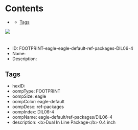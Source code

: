 



Contents
========

* [](#)
	* [Tags](#tags)
  
![][im]
# 

- ID: FOOTPRINT-eagle-eagle-default-ref-packages-DIL06-4
- Name: 
- Description: 

## Tags

- hexID: 
- oompType: FOOTPRINT
- oompSize: eagle
- oompColor: eagle-default
- oompDesc: ref-packages
- oompIndex: DIL06-4
- oompName: eagle-default/ref-packages/DIL06-4
- description: &lt;b&gt;Dual In Line Package&lt;/b&gt; 0.4 inch



[im]: image.png
